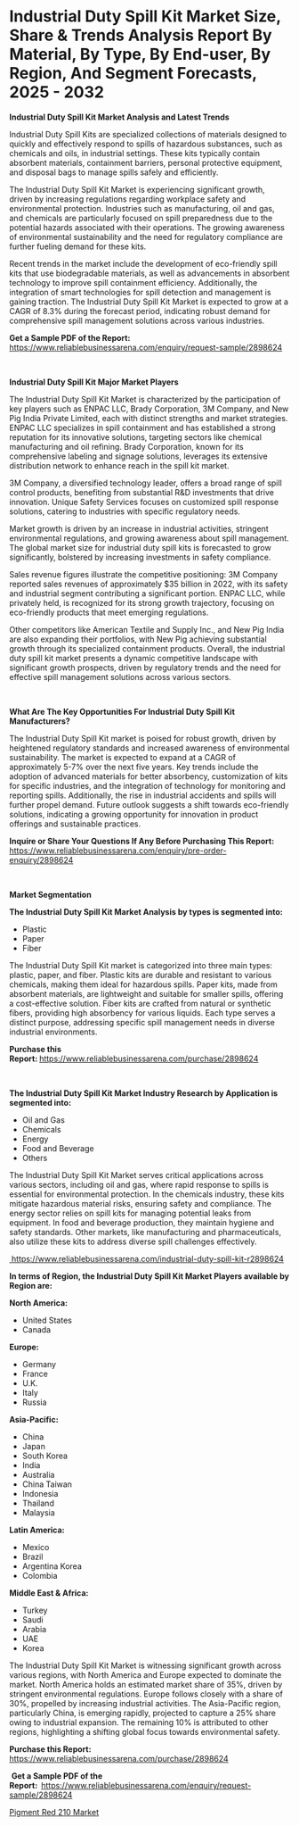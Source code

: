 <p><h1>Industrial Duty Spill Kit Market Size, Share & Trends Analysis Report By Material, By Type, By End-user, By Region, And Segment Forecasts, 2025 - 2032</h1></p><p><strong>Industrial Duty Spill Kit Market Analysis and Latest Trends</strong></p>
<p><p>Industrial Duty Spill Kits are specialized collections of materials designed to quickly and effectively respond to spills of hazardous substances, such as chemicals and oils, in industrial settings. These kits typically contain absorbent materials, containment barriers, personal protective equipment, and disposal bags to manage spills safely and efficiently. </p><p>The Industrial Duty Spill Kit Market is experiencing significant growth, driven by increasing regulations regarding workplace safety and environmental protection. Industries such as manufacturing, oil and gas, and chemicals are particularly focused on spill preparedness due to the potential hazards associated with their operations. The growing awareness of environmental sustainability and the need for regulatory compliance are further fueling demand for these kits.</p><p>Recent trends in the market include the development of eco-friendly spill kits that use biodegradable materials, as well as advancements in absorbent technology to improve spill containment efficiency. Additionally, the integration of smart technologies for spill detection and management is gaining traction. The Industrial Duty Spill Kit Market is expected to grow at a CAGR of 8.3% during the forecast period, indicating robust demand for comprehensive spill management solutions across various industries.</p></p>
<p><strong>Get a Sample PDF of the Report:&nbsp;</strong> <a href="https://www.reliablebusinessarena.com/enquiry/request-sample/2898624?utm_campaign=3457&utm_medium=2&utm_source=Github&utm_content=ia&utm_term=15032025&utm_id=industrial-duty-spill-kit">https://www.reliablebusinessarena.com/enquiry/request-sample/2898624</a></p>
<p>&nbsp;</p>
<p><strong>Industrial Duty Spill Kit Major Market Players</strong></p>
<p><p>The Industrial Duty Spill Kit Market is characterized by the participation of key players such as ENPAC LLC, Brady Corporation, 3M Company, and New Pig India Private Limited, each with distinct strengths and market strategies. ENPAC LLC specializes in spill containment and has established a strong reputation for its innovative solutions, targeting sectors like chemical manufacturing and oil refining. Brady Corporation, known for its comprehensive labeling and signage solutions, leverages its extensive distribution network to enhance reach in the spill kit market.</p><p>3M Company, a diversified technology leader, offers a broad range of spill control products, benefiting from substantial R&D investments that drive innovation. Unique Safety Services focuses on customized spill response solutions, catering to industries with specific regulatory needs.</p><p>Market growth is driven by an increase in industrial activities, stringent environmental regulations, and growing awareness about spill management. The global market size for industrial duty spill kits is forecasted to grow significantly, bolstered by increasing investments in safety compliance.</p><p>Sales revenue figures illustrate the competitive positioning: 3M Company reported sales revenues of approximately $35 billion in 2022, with its safety and industrial segment contributing a significant portion. ENPAC LLC, while privately held, is recognized for its strong growth trajectory, focusing on eco-friendly products that meet emerging regulations.</p><p>Other competitors like American Textile and Supply Inc., and New Pig India are also expanding their portfolios, with New Pig achieving substantial growth through its specialized containment products. Overall, the industrial duty spill kit market presents a dynamic competitive landscape with significant growth prospects, driven by regulatory trends and the need for effective spill management solutions across various sectors.</p></p>
<p>&nbsp;</p>
<p><strong>What Are The Key Opportunities For Industrial Duty Spill Kit Manufacturers?</strong></p>
<p><p>The Industrial Duty Spill Kit market is poised for robust growth, driven by heightened regulatory standards and increased awareness of environmental sustainability. The market is expected to expand at a CAGR of approximately 5-7% over the next five years. Key trends include the adoption of advanced materials for better absorbency, customization of kits for specific industries, and the integration of technology for monitoring and reporting spills. Additionally, the rise in industrial accidents and spills will further propel demand. Future outlook suggests a shift towards eco-friendly solutions, indicating a growing opportunity for innovation in product offerings and sustainable practices.</p></p>
<p><strong>Inquire or Share Your Questions If Any Before Purchasing This Report:</strong> <a href="https://www.reliablebusinessarena.com/enquiry/pre-order-enquiry/2898624?utm_campaign=3457&utm_medium=2&utm_source=Github&utm_content=ia&utm_term=15032025&utm_id=industrial-duty-spill-kit">https://www.reliablebusinessarena.com/enquiry/pre-order-enquiry/2898624</a></p>
<p>&nbsp;</p>
<p><strong>Market Segmentation</strong></p>
<p><strong>The Industrial Duty Spill Kit Market Analysis by types is segmented into:</strong></p>
<p><ul><li>Plastic</li><li>Paper</li><li>Fiber</li></ul></p>
<p><p>The Industrial Duty Spill Kit market is categorized into three main types: plastic, paper, and fiber. Plastic kits are durable and resistant to various chemicals, making them ideal for hazardous spills. Paper kits, made from absorbent materials, are lightweight and suitable for smaller spills, offering a cost-effective solution. Fiber kits are crafted from natural or synthetic fibers, providing high absorbency for various liquids. Each type serves a distinct purpose, addressing specific spill management needs in diverse industrial environments.</p></p>
<p><strong>Purchase this Report:&nbsp;</strong><a href="https://www.reliablebusinessarena.com/purchase/2898624?utm_campaign=3457&utm_medium=2&utm_source=Github&utm_content=ia&utm_term=15032025&utm_id=industrial-duty-spill-kit">https://www.reliablebusinessarena.com/purchase/2898624</a></p>
<p>&nbsp;</p>
<p><strong>The Industrial Duty Spill Kit Market Industry Research by Application is segmented into:</strong></p>
<p><ul><li>Oil and Gas</li><li>Chemicals</li><li>Energy</li><li>Food and Beverage</li><li>Others</li></ul></p>
<p><p>The Industrial Duty Spill Kit Market serves critical applications across various sectors, including oil and gas, where rapid response to spills is essential for environmental protection. In the chemicals industry, these kits mitigate hazardous material risks, ensuring safety and compliance. The energy sector relies on spill kits for managing potential leaks from equipment. In food and beverage production, they maintain hygiene and safety standards. Other markets, like manufacturing and pharmaceuticals, also utilize these kits to address diverse spill challenges effectively.</p></p>
<p><a href="https://www.reliablebusinessarena.com/industrial-duty-spill-kit-r2898624?utm_campaign=3457&utm_medium=2&utm_source=Github&utm_content=ia&utm_term=15032025&utm_id=industrial-duty-spill-kit">&nbsp;https://www.reliablebusinessarena.com/industrial-duty-spill-kit-r2898624</a></p>
<p><strong>In terms of Region, the Industrial Duty Spill Kit Market Players available by Region are:</strong></p>
<p>
    <p> <strong> North America: </strong>
        <ul>
            <li>United States</li>
            <li>Canada</li>
        </ul>
        </p> 
    <p> <strong> Europe: </strong>
        <ul>
            <li>Germany</li>
            <li>France</li>
            <li>U.K.</li>
            <li>Italy</li>
            <li>Russia</li>
        </ul>
        </p> 
    <p> <strong> Asia-Pacific: </strong>
        <ul>
            <li>China</li>
            <li>Japan</li>
            <li>South Korea</li>
            <li>India</li>
            <li>Australia</li>
            <li>China Taiwan</li>
            <li>Indonesia</li>
            <li>Thailand</li>
            <li>Malaysia</li>
        </ul>
        </p> 
    <p> <strong> Latin America: </strong>
        <ul>
            <li>Mexico</li>
            <li>Brazil</li>
            <li>Argentina Korea</li>
            <li>Colombia</li>
        </ul>
        </p> 
    <p> <strong> Middle East & Africa: </strong>
        <ul>
            <li>Turkey</li>
            <li>Saudi</li>
            <li>Arabia</li>
            <li>UAE</li>
            <li>Korea</li>
        </ul>
    </p>
    </p>
<p><p>The Industrial Duty Spill Kit Market is witnessing significant growth across various regions, with North America and Europe expected to dominate the market. North America holds an estimated market share of 35%, driven by stringent environmental regulations. Europe follows closely with a share of 30%, propelled by increasing industrial activities. The Asia-Pacific region, particularly China, is emerging rapidly, projected to capture a 25% share owing to industrial expansion. The remaining 10% is attributed to other regions, highlighting a shifting global focus towards environmental safety.</p></p>
<p><strong>Purchase this Report: </strong><a href="https://www.reliablebusinessarena.com/purchase/2898624?utm_campaign=3457&utm_medium=2&utm_source=Github&utm_content=ia&utm_term=15032025&utm_id=industrial-duty-spill-kit">https://www.reliablebusinessarena.com/purchase/2898624</a></p>
<p>&nbsp;<strong>Get a Sample PDF of the Report:&nbsp;&nbsp;</strong><a href="https://www.reliablebusinessarena.com/enquiry/request-sample/2898624?utm_campaign=3457&utm_medium=2&utm_source=Github&utm_content=ia&utm_term=15032025&utm_id=industrial-duty-spill-kit">https://www.reliablebusinessarena.com/enquiry/request-sample/2898624</a></p>
<p><strong></strong></p>
<p><p><a href="https://github.com/shamyzinniwl/Market-Research-Report-List-1/blob/main/pigment-red-210-market.md?utm_campaign=3457&utm_medium=2&utm_source=Github&utm_content=ia&utm_term=15032025&utm_id=industrial-duty-spill-kit">Pigment Red 210 Market</a></p></p>